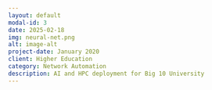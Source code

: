 ```yaml
---
layout: default
modal-id: 3
date: 2025-02-18
img: neural-net.png
alt: image-alt
project-date: January 2020
client: Higher Education
category: Network Automation
description: AI and HPC deployment for Big 10 University
---
```

